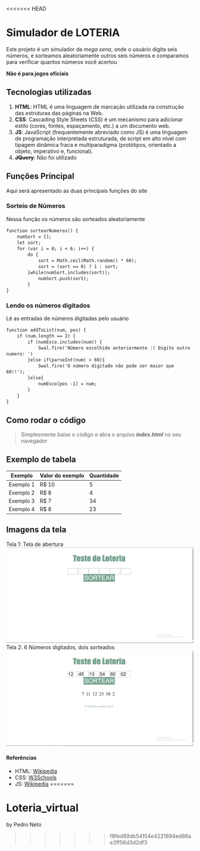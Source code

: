 <<<<<<< HEAD
# Simulador de LOTERIA

Este projeto é um simulador da *mega sena*, onde o usuário digita seis números, e sorteamos aleatoriamente
outros seis números e comparamos para verificar quantos números você acertou

**Não é para jogos oficiais**


## Tecnologias utilizadas
1. **HTML**: HTML é uma linguagem de marcação utilizada na construção das estruturas das páginas na Web.
2. **CSS**: Cascading Style Sheets (CSS) é um mecanismo para adicionar estilo (cores, fontes, espaçamento, etc.) a um documento web.
3. **JS**: JavaScript (frequentemente abreviado como JS) é uma linguagem de programação interpretada estruturada, de script em alto nível com tipagem dinâmica fraca e multiparadigma (protótipos, orientado a objeto, imperativo e, funcional).
4. ~~**JQuery**~~: Não foi utilizado

## Funções Principal
Aqui será apresentado as duas principais funções do site


### Sorteio de Números
Nessa função os números são sorteados aleatoriamente
```
function sortearNumeros() {
	numSort = [];
	let sort;
	for (var i = 0; i < 6; i++) {
		do {
			sort = Math.ceil(Math.random() * 60);
			sort = (sort == 0) ? 1 : sort;
		}while(numSort.includes(sort));
			numSort.push(sort);
		}
}
```


### Lendo os números digitados
Lê as entradas de números digitadas pelo usuário
```
function addToList(num, pos) {
	if (num.length == 2) {
		if (numEsco.includes(num)) {
			Swal.fire('Número escolhido anteriormente :( Digite outro numero: ')
		}else if(parseInt(num) > 60){
			Swal.fire('O número digitado não pode ser maior que 60!!');
 		}else{
			numEsco[pos -1] = num;
		}
	}
}
```


## Como rodar o código
> Simplesmente baixe o código e abra o arquivo **_index.html_** no seu navegador

## Exemplo de tabela
|Exemplo   | Valor do exemplo | Quantidade |
|--------- | ---------------- | ---------- |
|Exemplo 1 | R$ 10            | 5          |
|Exemplo 2 | R$ 8             | 4          |
|Exemplo 3 | R$ 7             | 34         |
|Exemplo 4 | R$ 8             | 23         |


## Imagens da tela
Tela 1: Tela de abertura
![tela 1](/_images/tela1.png)
Tela 2: 6 Números digitados, dois sorteados
![](/_images/tela2.png)


#### Referências
* HTML: [Wikipedia](https://pt.wikipedia.org/wiki/HTML)
* CSS: [W3Schools](https://pt.wikipedia.org/wiki/Cascading_Style_Sheets)
* JS: [Wikipedia](https://pt.wikipedia.org/wiki/JavaScript)
=======
# Loteria_virtual

by Pedro Neto
>>>>>>> f8fed89db54154e4221894ed86ae3ff56d3d2df3
